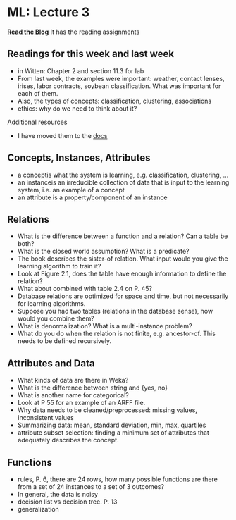 ML: Lecture 3
=============
 **[Read the Blog](http://blogs.evergreen.edu/cpat/stats/)** It has the reading assignments

## Readings for this week and last week

* in Witten: Chapter 2 and section 11.3 for lab
* From last week, the examples were important: weather, contact lenses, irises, labor contracts, soybean classification. What was important for each of them.
* Also, the types of concepts: classification, clustering, associations
* ethics: why do we need to think about it?

Additional resources

* I have moved them to the [docs](http://blogs.evergreen.edu/cpat/additional-resources/)

## Concepts, Instances, Attributes

* a conceptis what the system is learning, e.g. classification, clustering, …
* an instanceis an irreducible collection of data that is input to the learning system, i.e. an example of a concept
* an attribute is a property/component of an instance

## Relations

* What is the difference between a function and a relation? Can a table be both?
 * What is the closed world assumption? What is a predicate?
* The book describes the sister-of relation. What input would you give the learning algorithm to train it?
* Look at Figure 2.1, does the table have enough information to define the relation?
 * What about combined with table 2.4 on P. 45?
* Database relations are optimized for space and time, but not necessarily for learning algorithms.
* Suppose you had two tables (relations in the database sense), how would you combine them?
* What is denormalization? What is a multi-instance problem?
* What do you do when the relation is not finite, e.g. ancestor-of. This needs to be defined recursively.

## Attributes and Data

* What kinds of data are there in Weka?
* What is the difference between string and {yes, no}
* What is another name for categorical?
* Look at P 55 for an example of an ARFF file.
* Why data needs to be cleaned/preprocessed: missing values, inconsistent values
* Summarizing data: mean, standard deviation, min, max, quartiles
* attribute subset selection: finding a minimum set of attributes that adequately describes the concept.

## Functions

* rules, P. 6, there are 24 rows, how many possible functions are there from a set of 24 instances to a set of 3 outcomes?
* In general, the data is noisy
* decision list vs decision tree. P. 13
* generalization

